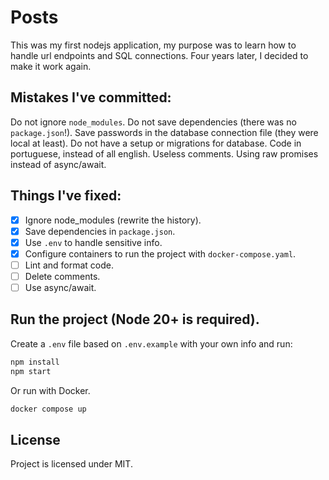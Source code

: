 # Posts

This was my first nodejs application, my purpose was to learn how to handle url endpoints and SQL connections. Four years later, I decided to make it work again.

## Mistakes I've committed:

Do not ignore `node_modules`.
Do not save dependencies (there was no `package.json`!). 
Save passwords in the database connection file (they were local at least).
Do not have a setup or migrations for database.
Code in portuguese, instead of all english.
Useless comments.
Using raw promises instead of async/await.

## Things I've fixed:

- [x] Ignore node_modules (rewrite the history).
- [x] Save dependencies in `package.json`.
- [x] Use `.env` to handle sensitive info.
- [x] Configure containers to run the project with `docker-compose.yaml`.
- [ ] Lint and format code.
- [ ] Delete comments.
- [ ] Use async/await.

## Run the project (Node 20+ is required).

Create a `.env` file based on `.env.example` with your own info and run:

```sh
npm install
npm start
```

Or run with Docker.

```sh
docker compose up
```

## License

Project is licensed under MIT.
